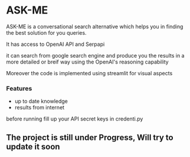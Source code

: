 # ASK-ME

ASK-ME is a conversational search alternative which helps you in finding the best solution
for you queries.

It has access to OpenAI API and Serpapi

it can search from google search engine and produce you the results in a more detailed or breif way using the OpenAI's reasoning capability

Moreover the code is implemented using streamlit for visual aspects

### Features
- up to date knowledge
- results from internet

before running fill up your API secret keys in 
credenti.py


## The project is still under Progress, Will try to update it soon


